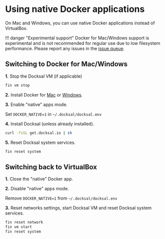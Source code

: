 # Using native Docker applications

On Mac and Windows, you can use native Docker applications instead of VirtualBox.

!!! danger "Experimental support"
    Docker for Mac/Windows support is experimental and is not recommended for regular use due to low filesystem performance.
    Please report any issues in the [issue queue](https://github.com/docksal/docksal/issues).


## Switching to Docker for Mac/Windows

**1.** Stop the Docksal VM (if applicable)

```bash
fin vm stop
```

**2.** Install Docker for [Mac](https://docs.docker.com/docker-for-mac) or [Windows](https://docs.docker.com/docker-for-windows).

**3.** Enable "native" apps mode.

Set `DOCKER_NATIVE=1` in `~/.docksal/docksal.env`

**4.** Install Docksal (unless already installed).

```bash
curl -fsSL get.docksal.io | sh
```

**5.** Reset Docksal system services.

```bash
fin reset system
```

## Switching back to VirtualBox

**1.** Close the "native" Docker app.

**2.** Disable "native" apps mode.

Remove `DOCKER_NATIVE=1` from `~/.docksal/docksal.env` 

**3.** Reset networks settings, start Docksal VM and reset Docksal system services.

```bash
fin reset network
fin vm start
fin reset system
```

